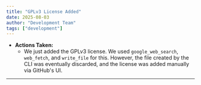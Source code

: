 ```yaml
---
title: "GPLv3 License Added"
date: 2025-08-03
author: "Development Team"
tags: ["development"]
---
```


- **Actions Taken:**
  - We just added the GPLv3 license. We used `google_web_search`, `web_fetch`,
    and `write_file` for this. However, the file created by the CLI was
    eventually discarded, and the license was added manually via GitHub's UI.

---
